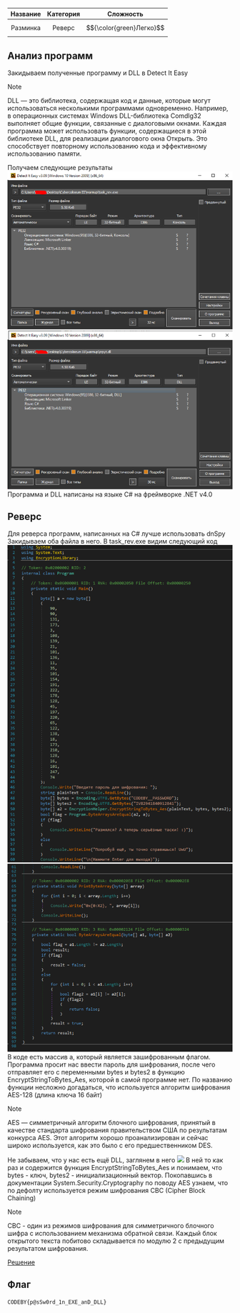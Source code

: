 | Название | Категория |        Сложность         |
| :------: | :-------: | :----------------------: |
| Разминка |  Реверс   | $${\color{green}Легко}$$ |

## Анализ программ

Закидываем полученные программу и DLL в Detect It Easy

> [!NOTE]
> DLL — это библиотека, содержащая код и данные, которые могут использоваться несколькими программами одновременно. Например, в операционных системах Windows DLL-библиотека Comdlg32 выполняет общие функции, связанные с диалоговыми окнами. Каждая программа может использовать функции, содержащиеся в этой библиотеке DLL, для реализации диалогового окна Открыть. Это способствует повторному использованию кода и эффективному использованию памяти.

Получаем следующие результаты
![](images/binary_analyze.png)
![](images/DLL_analyze.png)
Программа и DLL написаны на языке C# на фреймворке .NET v4.0

## Реверс

Для реверса программ, написанных на C# лучше использовать dnSpy
Закидываем оба файла в него. В task_rev.exe видим следующий код
![](images/decompiled_binary_part_1.png)
![](images/decompiled_binary_part_2.png)
В коде есть массив a, который является зашифрованным флагом. Программа просит нас ввести пароль для шифрования, после чего отправляет его с переменными bytes и bytes2 в функцию EncryptStringToBytes_Aes, которой в самой программе нет. По названию функции несложно догадаться, что используется алгоритм шифрования AES-128 (длина ключа 16 байт)

> [!NOTE]
> AES — симметричный алгоритм блочного шифрования, принятый в качестве стандарта шифрования правительством США по результатам конкурса AES. Этот алгоритм хорошо проанализирован и сейчас широко используется, как это было с его предшественником DES.

Не забываем, что у нас есть ещё DLL, заглянем в него
![](decompiled_DLL.png)
В ней то как раз и содержится функция EncryptStringToBytes_Aes и понимаем, что bytes - ключ, bytes2 - инициализационный вектор. Покопавшись в документации System.Security.Cryptography по поводу AES узнаем, что по дефолту используется режим шифрования CBC (Cipher Block Chaining)

> [!NOTE]
> CBC - один из режимов шифрования для симметричного блочного шифра с использованием механизма обратной связи. Каждый блок открытого текста побитово складывается по модулю 2 с предыдущим результатом шифрования.

[Решение](solve.py)

## Флаг

```
CODEBY{p@sSw0rd_1n_EXE_anD_DLL}
```
